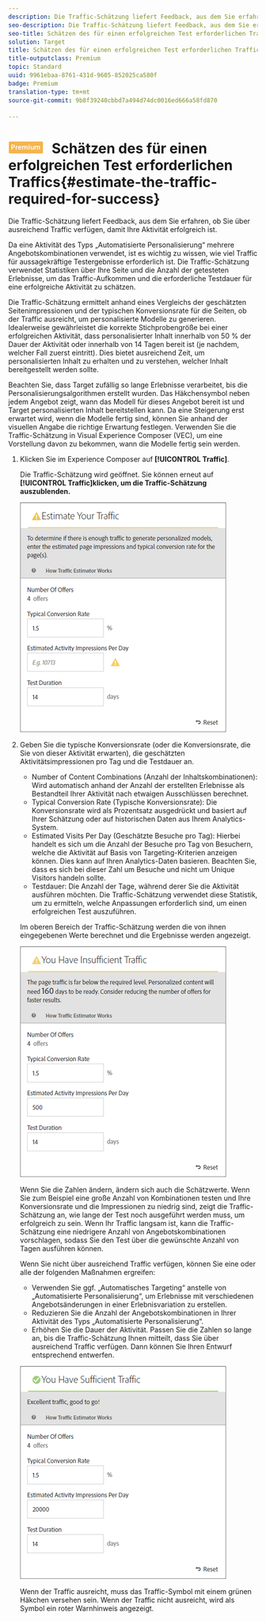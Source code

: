 ```yaml
---
description: Die Traffic-Schätzung liefert Feedback, aus dem Sie erfahren, ob Sie über ausreichend Traffic verfügen, damit Ihre Aktivität erfolgreich ist.
seo-description: Die Traffic-Schätzung liefert Feedback, aus dem Sie erfahren, ob Sie über ausreichend Traffic verfügen, damit Ihre Aktivität erfolgreich ist.
seo-title: Schätzen des für einen erfolgreichen Test erforderlichen Traffics
solution: Target
title: Schätzen des für einen erfolgreichen Test erforderlichen Traffics
title-outputclass: Premium
topic: Standard
uuid: 9961ebaa-8761-431d-9605-852025ca580f
badge: Premium
translation-type: tm+mt
source-git-commit: 9b8f39240cbbd7a494d74dc0016ed666a58fd870

---
```



# ![PREMIUM](/help/assets/premium.png) Schätzen des für einen erfolgreichen Test erforderlichen Traffics{#estimate-the-traffic-required-for-success}

Die Traffic-Schätzung liefert Feedback, aus dem Sie erfahren, ob Sie über ausreichend Traffic verfügen, damit Ihre Aktivität erfolgreich ist.

Da eine Aktivität des Typs „Automatisierte Personalisierung“ mehrere Angebotskombinationen verwendet, ist es wichtig zu wissen, wie viel Traffic für aussagekräftige Testergebnisse erforderlich ist. Die Traffic-Schätzung verwendet Statistiken über Ihre Seite und die Anzahl der getesteten Erlebnisse, um das Traffic-Aufkommen und die erforderliche Testdauer für eine erfolgreiche Aktivität zu schätzen.

Die Traffic-Schätzung ermittelt anhand eines Vergleichs der geschätzten Seitenimpressionen und der typischen Konversionsrate für die Seiten, ob der Traffic ausreicht, um personalisierte Modelle zu generieren. Idealerweise gewährleistet die korrekte Stichprobengröße bei einer erfolgreichen Aktivität, dass personalisierter Inhalt innerhalb von 50 % der Dauer der Aktivität oder innerhalb von 14 Tagen bereit ist (je nachdem, welcher Fall zuerst eintritt). Dies bietet ausreichend Zeit, um personalisierten Inhalt zu erhalten und zu verstehen, welcher Inhalt bereitgestellt werden sollte.

Beachten Sie, dass Target zufällig so lange Erlebnisse verarbeitet, bis die Personalisierungsalgorithmen erstellt wurden. Das Häkchensymbol neben jedem Angebot zeigt, wann das Modell für dieses Angebot bereit ist und Target personalisierten Inhalt bereitstellen kann. Da eine Steigerung erst erwartet wird, wenn die Modelle fertig sind, können Sie anhand der visuellen Angabe die richtige Erwartung festlegen. Verwenden Sie die Traffic-Schätzung in Visual Experience Composer (VEC), um eine Vorstellung davon zu bekommen, wann die Modelle fertig sein werden.

1. Klicken Sie im Experience Composer auf **[!UICONTROL Traffic]**.

   Die Traffic-Schätzung wird geöffnet. Sie können erneut auf **[!UICONTROL Traffic]klicken, um die Traffic-Schätzung auszublenden.**

   ![](assets/ap_est.png)

1. Geben Sie die typische Konversionsrate (oder die Konversionsrate, die Sie von dieser Aktivität erwarten), die geschätzten Aktivitätsimpressionen pro Tag und die Testdauer an.

   * Number of Content Combinations (Anzahl der Inhaltskombinationen): Wird automatisch anhand der Anzahl der erstellten Erlebnisse als Bestandteil Ihrer Aktivität nach etwaigen Ausschlüssen berechnet.
   * Typical Conversion Rate (Typische Konversionsrate): Die Konversionsrate wird als Prozentsatz ausgedrückt und basiert auf Ihrer Schätzung oder auf historischen Daten aus Ihrem Analytics-System.
   * Estimated Visits Per Day (Geschätzte Besuche pro Tag): Hierbei handelt es sich um die Anzahl der Besuche pro Tag von Besuchern, welche die Aktivität auf Basis von Targeting-Kriterien anzeigen können. Dies kann auf Ihren Analytics-Daten basieren. Beachten Sie, dass es sich bei dieser Zahl um Besuche und nicht um Unique Visitors handeln sollte.
   * Testdauer: Die Anzahl der Tage, während derer Sie die Aktivität ausführen möchten.
   Die Traffic-Schätzung verwendet diese Statistik, um zu ermitteln, welche Anpassungen erforderlich sind, um einen erfolgreichen Test auszuführen.

   Im oberen Bereich der Traffic-Schätzung werden die von ihnen eingegebenen Werte berechnet und die Ergebnisse werden angezeigt.

   ![](assets/ap_est_no.png)

   Wenn Sie die Zahlen ändern, ändern sich auch die Schätzwerte. Wenn Sie zum Beispiel eine große Anzahl von Kombinationen testen und Ihre Konversionsrate und die Impressionen zu niedrig sind, zeigt die Traffic-Schätzung an, wie lange der Test noch ausgeführt werden muss, um erfolgreich zu sein. Wenn Ihr Traffic langsam ist, kann die Traffic-Schätzung eine niedrigere Anzahl von Angebotskombinationen vorschlagen, sodass Sie den Test über die gewünschte Anzahl von Tagen ausführen können.

   Wenn Sie nicht über ausreichend Traffic verfügen, können Sie eine oder alle der folgenden Maßnahmen ergreifen:

   * Verwenden Sie ggf. „Automatisches Targeting“ anstelle von „Automatisierte Personalisierung“, um Erlebnisse mit verschiedenen Angebotsänderungen in einer Erlebnisvariation zu erstellen.
   * Reduzieren Sie die Anzahl der Angebotskombinationen in Ihrer Aktivität des Typs „Automatisierte Personalisierung“.
   * Erhöhen Sie die Dauer der Aktivität.
   Passen Sie die Zahlen so lange an, bis die Traffic-Schätzung Ihnen mitteilt, dass Sie über ausreichend Traffic verfügen. Dann können Sie Ihren Entwurf entsprechend entwerfen.

   ![](assets/ap_est_yes.png)

   Wenn der Traffic ausreicht, muss das Traffic-Symbol mit einem grünen Häkchen versehen sein. Wenn der Traffic nicht ausreicht, wird als Symbol ein roter Warnhinweis angezeigt.
